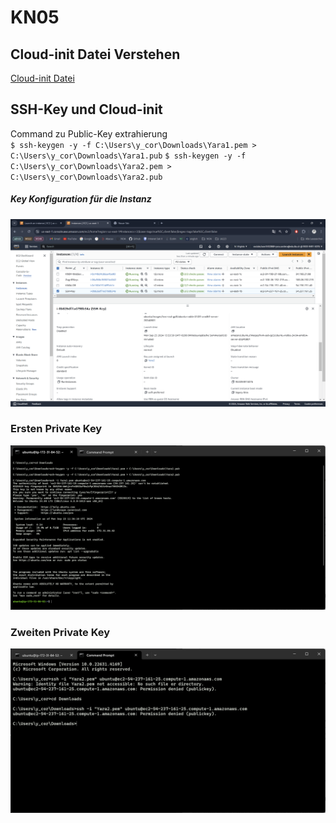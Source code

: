 # KN05

## Cloud-init Datei Verstehen

[Cloud-init Datei](cloud-init.yaml)


## SSH-Key und Cloud-init 

Command zu Public-Key extrahierung 
<br>
`$ ssh-keygen -y -f C:\Users\y_cor\Downloads\Yara1.pem > C:\Users\y_cor\Downloads\Yara1.pub`
`$ ssh-keygen -y -f C:\Users\y_cor\Downloads\Yara2.pem > C:\Users\y_cor\Downloads\Yara2.pub`

##### Key Konfiguration für die Instanz

![](./image_01.png)

### Ersten Private Key

![](./image_02.png)

### Zweiten Private Key

![](./image_03.png)

